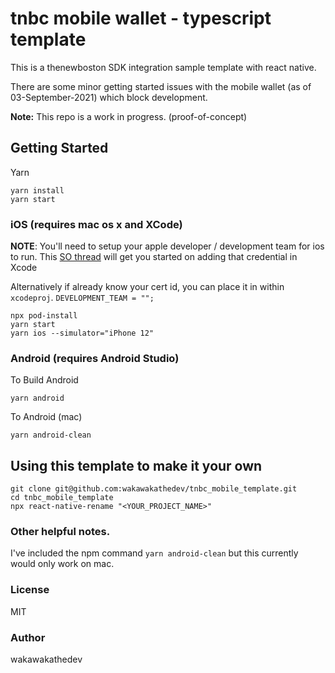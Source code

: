 # tnbc mobile wallet - typescript template

This is a thenewboston SDK integration sample template with react native.

There are some minor getting started issues with the mobile wallet (as of 03-September-2021) which block development.

**Note:** This repo is a work in progress. (proof-of-concept)

## Getting Started

Yarn
```
yarn install
yarn start
```


### iOS (requires mac os x and XCode)

**NOTE**: You'll need to setup your apple developer / development team for ios to run.
This [SO thread](https://stackoverflow.com/questions/39524148/xcode-error-code-signing-is-required-for-product-type-application-in-sdk-ios#:~:text=Select%20a%20development%20team%20in%20the%20project%20editor.&text=You%20need%20to%20go%20to%20the%20General%20tab%20and%20select%20a%20Team) will get you started on adding that credential in Xcode

Alternatively if already know your cert id, you can place it in within `xcodeproj`.
`DEVELOPMENT_TEAM = "";`

```
npx pod-install
yarn start
yarn ios --simulator="iPhone 12"
```

### Android (requires Android Studio)

To Build Android
```
yarn android
```

To Android (mac)
```
yarn android-clean
```

## Using this template to make it your own

```
git clone git@github.com:wakawakathedev/tnbc_mobile_template.git
cd tnbc_mobile_template
npx react-native-rename "<YOUR_PROJECT_NAME>"
```



### Other helpful notes.
I've included the npm command `yarn android-clean` but this currently would only work on mac.

### License
MIT

### Author
wakawakathedev